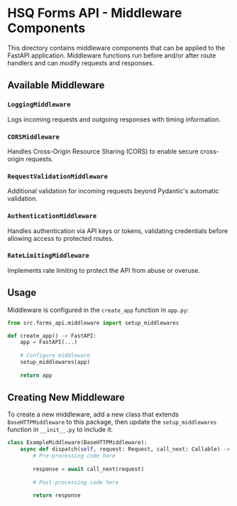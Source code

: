# HSQ Forms API - Middleware Components

This directory contains middleware components that can be applied to the FastAPI application. Middleware functions run before and/or after route handlers and can modify requests and responses.

## Available Middleware

### `LoggingMiddleware`
Logs incoming requests and outgoing responses with timing information.

### `CORSMiddleware`
Handles Cross-Origin Resource Sharing (CORS) to enable secure cross-origin requests.

### `RequestValidationMiddleware`
Additional validation for incoming requests beyond Pydantic's automatic validation.

### `AuthenticationMiddleware`
Handles authentication via API keys or tokens, validating credentials before allowing access to protected routes.

### `RateLimitingMiddleware`
Implements rate limiting to protect the API from abuse or overuse.

## Usage

Middleware is configured in the `create_app` function in `app.py`:

```python
from src.forms_api.middleware import setup_middlewares

def create_app() -> FastAPI:
    app = FastAPI(...)
    
    # Configure middleware
    setup_middlewares(app)
    
    return app
```

## Creating New Middleware

To create a new middleware, add a new class that extends `BaseHTTPMiddleware` to this package, then update the `setup_middlewares` function in `__init__.py` to include it:

```python
class ExampleMiddleware(BaseHTTPMiddleware):
    async def dispatch(self, request: Request, call_next: Callable) -> Response:
        # Pre-processing code here
        
        response = await call_next(request)
        
        # Post-processing code here
        
        return response
```
